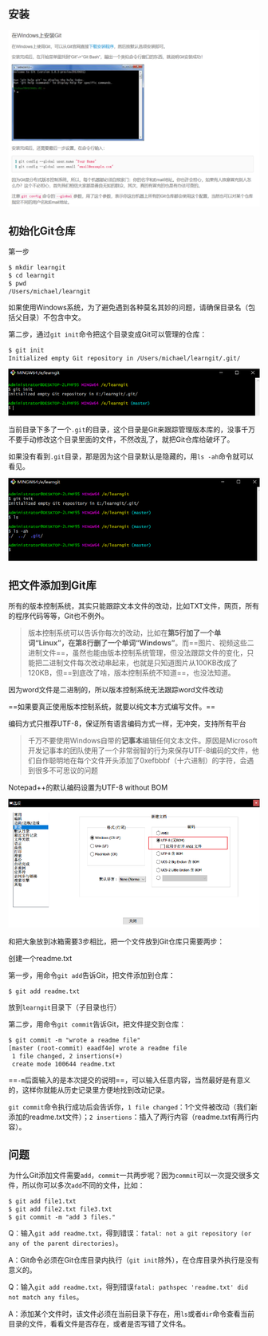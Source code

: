 ## 安装

![image-20210523010340733](assets/image-20210523010340733.png)

 

## 初始化Git仓库

第一步

```linux
$ mkdir learngit
$ cd learngit
$ pwd
/Users/michael/learngit
```

如果使用Windows系统，为了避免遇到各种莫名其妙的问题，请确保目录名（包括父目录）不包含中文。

第二步，通过`git init`命令把这个目录变成Git可以管理的仓库：

```
$ git init
Initialized empty Git repository in /Users/michael/learngit/.git/
```

![image-20210523011539796](assets/image-20210523011539796.png)

当前目录下多了一个`.git`的目录，这个目录是Git来跟踪管理版本库的，没事千万不要手动修改这个目录里面的文件，不然改乱了，就把Git仓库给破坏了。

如果没有看到`.git`目录，那是因为这个目录默认是隐藏的，用`ls -ah`命令就可以看见。

![image-20210523011637740](assets/image-20210523011637740.png)

## 把文件添加到Git库

所有的版本控制系统，其实只能跟踪文本文件的改动，比如TXT文件，网页，所有的程序代码等等，Git也不例外。

> 版本控制系统可以告诉你每次的改动，比如在**第5行加了一个单词“Linux”，在第8行删了一个单词“Windows”**。而==图片、视频这些二进制文件==，虽然也能由版本控制系统管理，但没法跟踪文件的变化，只能把二进制文件每次改动串起来，也就是只知道图片从100KB改成了120KB，但==到底改了啥，版本控制系统不知道==，也没法知道。

因为word文件是二进制的，所以版本控制系统无法跟踪word文件改动

==如果要真正使用版本控制系统，就要以纯文本方式编写文件。==

编码方式只推荐UTF-8，保证所有语言编码方式一样，无冲突，支持所有平台

> 千万不要使用Windows自带的**记事本**编辑任何文本文件。原因是Microsoft开发记事本的团队使用了一个非常弱智的行为来保存UTF-8编码的文件，他们自作聪明地在每个文件开头添加了0xefbbbf（十六进制）的字符，会遇到很多不可思议的问题

Notepad++的默认编码设置为UTF-8 without BOM

![image-20210523012616017](assets/image-20210523012616017.png)

和把大象放到冰箱需要3步相比，把一个文件放到Git仓库只需要两步：

创建一个readme.txt

第一步，用命令`git add`告诉Git，把文件添加到仓库：

```
$ git add readme.txt
```

放到`learngit`目录下（子目录也行）

第二步，用命令`git commit`告诉Git，把文件提交到仓库：

```
$ git commit -m "wrote a readme file"
[master (root-commit) eaadf4e] wrote a readme file
 1 file changed, 2 insertions(+)
 create mode 100644 readme.txt
```

==`-m`后面输入的是本次提交的说明==，可以输入任意内容，当然最好是有意义的，这样你就能从历史记录里方便地找到改动记录。

`git commit`命令执行成功后会告诉你，`1 file changed`：1个文件被改动（我们新添加的readme.txt文件）；`2 insertions`：插入了两行内容（readme.txt有两行内容）。

## 问题

为什么Git添加文件需要`add`，`commit`一共两步呢？因为`commit`可以一次提交很多文件，所以你可以多次`add`不同的文件，比如：

```
$ git add file1.txt
$ git add file2.txt file3.txt
$ git commit -m "add 3 files."
```



Q：输入`git add readme.txt`，得到错误：`fatal: not a git repository (or any of the parent directories)`。

A：Git命令必须在Git仓库目录内执行（`git init`除外），在仓库目录外执行是没有意义的。



Q：输入`git add readme.txt`，得到错误`fatal: pathspec 'readme.txt' did not match any files`。

A：添加某个文件时，该文件必须在当前目录下存在，用`ls`或者`dir`命令查看当前目录的文件，看看文件是否存在，或者是否写错了文件名。


